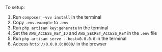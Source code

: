To setup:

1. Run `composer -vvv install` in the terminal
2. Copy `.env.example` to `.env`
3. Run `php artisan key:generate` in the terminal
4. Set the `AWS_ACCESS_KEY_ID` and `AWS_SECRET_ACCESS_KEY` in the `.env` file
5. Run `php artisan serve --host=0.0.0.0` in the terminal
6. Access `http://0.0.0.0:8000/` in the browser

